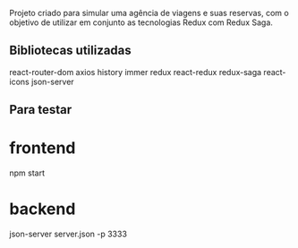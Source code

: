 Projeto criado para simular uma agência de viagens e suas reservas, com o objetivo de utilizar em conjunto as tecnologias Redux com Redux Saga.

## Bibliotecas utilizadas

react-router-dom
axios
history
immer
redux
react-redux
redux-saga
react-icons
json-server

## Para testar

# frontend
npm start

# backend
json-server server.json -p 3333
